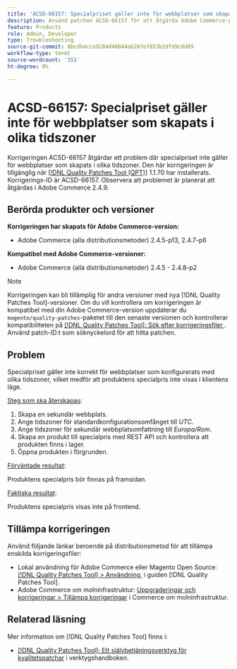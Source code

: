 ```yaml
---
title: 'ACSD-66157: Specialpriset gäller inte för webbplatser som skapats i olika tidszoner'
description: Använd patchen ACSD-66157 för att åtgärda Adobe Commerce-problemet där specialpriset inte gäller för webbplatser som skapats i olika tidszoner.
feature: Products
role: Admin, Developer
type: Troubleshooting
source-git-commit: 8bcdb4cce9284d46844ab207ef853b2dfd9c8d89
workflow-type: tm+mt
source-wordcount: '351'
ht-degree: 0%

---
```



# ACSD-66157: Specialpriset gäller inte för webbplatser som skapats i olika tidszoner

Korrigeringen ACSD-66157 åtgärdar ett problem där specialpriset inte gäller för webbplatser som skapats i olika tidszoner. Den här korrigeringen är tillgänglig när [[!DNL Quality Patches Tool (QPT)]](/help/tools/quality-patches-tool/quality-patches-tool-to-self-serve-quality-patches.md) 1.1.70 har installerats. Korrigerings-ID är ACSD-66157. Observera att problemet är planerat att åtgärdas i Adobe Commerce 2.4.9.

## Berörda produkter och versioner

**Korrigeringen har skapats för Adobe Commerce-version:**

* Adobe Commerce (alla distributionsmetoder) 2.4.5-p13, 2.4.7-p6

**Kompatibel med Adobe Commerce-versioner:**

* Adobe Commerce (alla distributionsmetoder) 2.4.5 - 2.4.8-p2

>[!NOTE]
>
>Korrigeringen kan bli tillämplig för andra versioner med nya [!DNL Quality Patches Tool]-versioner. Om du vill kontrollera om korrigeringen är kompatibel med din Adobe Commerce-version uppdaterar du `magento/quality-patches`-paketet till den senaste versionen och kontrollerar kompatibiliteten på [[!DNL Quality Patches Tool]: Sök efter korrigeringsfiler &#x200B;](https://experienceleague.adobe.com/tools/commerce-quality-patches/index.html). Använd patch-ID:t som söknyckelord för att hitta patchen.

## Problem

Specialpriset gäller inte korrekt för webbplatser som konfigurerats med olika tidszoner, vilket medför att produktens specialpris inte visas i klientens läge.

<u>Steg som ska återskapas</u>:

1. Skapa en sekundär webbplats.
1. Ange tidszoner för standardkonfigurationsomfånget till *UTC*.
1. Ange tidszoner för sekundär webbplatsomfattning till *Europa/Rom*.
1. Skapa en produkt till specialpris med REST API och kontrollera att produkten finns i lager.
1. Öppna produkten i förgrunden.

<u>Förväntade resultat</u>:

Produktens specialpris bör finnas på framsidan.

<u>Faktiska resultat</u>:

Produktens specialpris visas inte på frontend.

## Tillämpa korrigeringen

Använd följande länkar beroende på distributionsmetod för att tillämpa enskilda korrigeringsfiler:

* Lokal användning för Adobe Commerce eller Magento Open Source: [[!DNL Quality Patches Tool] > Användning &#x200B;](/help/tools/quality-patches-tool/usage.md) i guiden [!DNL Quality Patches Tool].
* Adobe Commerce om molninfrastruktur: [Uppgraderingar och korrigeringar > Tillämpa korrigeringar](https://experienceleague.adobe.com/docs/commerce-cloud-service/user-guide/develop/upgrade/apply-patches.html) i Commerce om molninfrastruktur.

## Relaterad läsning

Mer information om [!DNL Quality Patches Tool] finns i:

* [[!DNL Quality Patches Tool]: Ett självbetjäningsverktyg för kvalitetspatchar](/help/tools/quality-patches-tool/quality-patches-tool-to-self-serve-quality-patches.md) i verktygshandboken.
